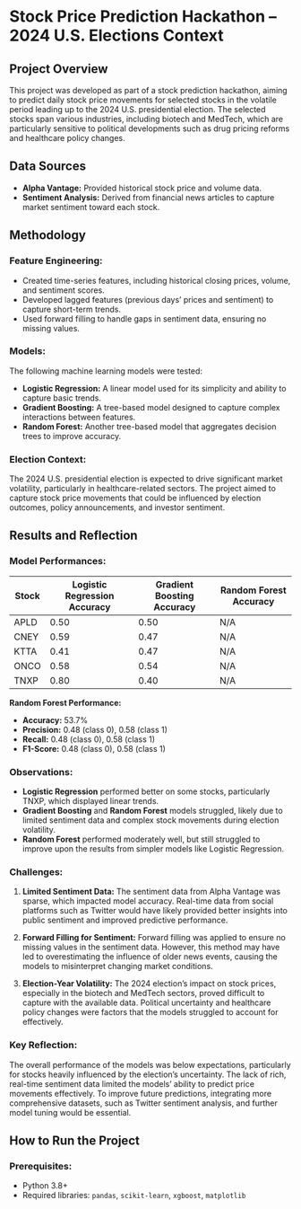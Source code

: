 # Stock Price Prediction Hackathon – 2024 U.S. Elections Context

## Project Overview
This project was developed as part of a stock prediction hackathon, aiming to predict daily stock price movements for selected stocks in the volatile period leading up to the 2024 U.S. presidential election. The selected stocks span various industries, including biotech and MedTech, which are particularly sensitive to political developments such as drug pricing reforms and healthcare policy changes.

## Data Sources
- **Alpha Vantage:** Provided historical stock price and volume data.
- **Sentiment Analysis:** Derived from financial news articles to capture market sentiment toward each stock.

## Methodology
### Feature Engineering:
- Created time-series features, including historical closing prices, volume, and sentiment scores.
- Developed lagged features (previous days’ prices and sentiment) to capture short-term trends.
- Used forward filling to handle gaps in sentiment data, ensuring no missing values.

### Models:
The following machine learning models were tested:
- **Logistic Regression:** A linear model used for its simplicity and ability to capture basic trends.
- **Gradient Boosting:** A tree-based model designed to capture complex interactions between features.
- **Random Forest:** Another tree-based model that aggregates decision trees to improve accuracy.

### Election Context:
The 2024 U.S. presidential election is expected to drive significant market volatility, particularly in healthcare-related sectors. The project aimed to capture stock price movements that could be influenced by election outcomes, policy announcements, and investor sentiment.

## Results and Reflection

### Model Performances:
| Stock | Logistic Regression Accuracy | Gradient Boosting Accuracy | Random Forest Accuracy |
|-------|-------------------------------|----------------------------|-------------------------|
| APLD  | 0.50                          | 0.50                       | N/A                     |
| CNEY  | 0.59                          | 0.47                       | N/A                     |
| KTTA  | 0.41                          | 0.47                       | N/A                     |
| ONCO  | 0.58                          | 0.54                       | N/A                     |
| TNXP  | 0.80                          | 0.40                       | N/A                     |

**Random Forest Performance:**
- **Accuracy:** 53.7%
- **Precision:** 0.48 (class 0), 0.58 (class 1)
- **Recall:** 0.48 (class 0), 0.58 (class 1)
- **F1-Score:** 0.48 (class 0), 0.58 (class 1)

### Observations:
- **Logistic Regression** performed better on some stocks, particularly TNXP, which displayed linear trends.
- **Gradient Boosting** and **Random Forest** models struggled, likely due to limited sentiment data and complex stock movements during election volatility.
- **Random Forest** performed moderately well, but still struggled to improve upon the results from simpler models like Logistic Regression.

### Challenges:
1. **Limited Sentiment Data:**
   The sentiment data from Alpha Vantage was sparse, which impacted model accuracy. Real-time data from social platforms such as Twitter would have likely provided better insights into public sentiment and improved predictive performance.

2. **Forward Filling for Sentiment:**
   Forward filling was applied to ensure no missing values in the sentiment data. However, this method may have led to overestimating the influence of older news events, causing the models to misinterpret changing market conditions.

3. **Election-Year Volatility:**
   The 2024 election’s impact on stock prices, especially in the biotech and MedTech sectors, proved difficult to capture with the available data. Political uncertainty and healthcare policy changes were factors that the models struggled to account for effectively.

### Key Reflection:
The overall performance of the models was below expectations, particularly for stocks heavily influenced by the election’s uncertainty. The lack of rich, real-time sentiment data limited the models’ ability to predict price movements effectively. To improve future predictions, integrating more comprehensive datasets, such as Twitter sentiment analysis, and further model tuning would be essential.

## How to Run the Project

### Prerequisites:
- Python 3.8+
- Required libraries: `pandas`, `scikit-learn`, `xgboost`, `matplotlib`